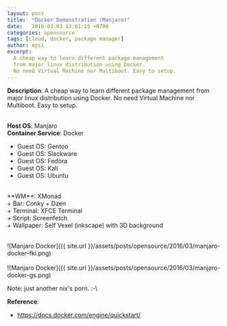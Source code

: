 ```yaml
---
layout: post
title:  "Docker Demonstration (Manjaro)"
date:   2016-03-03 13:01:15 +0700
categories: opensource
tags: [cloud, docker, package manager]
author: epsi
excerpt: 
  A cheap way to learn different package management 
  from major linux distribution using Docker.
  No need Virtual Machine nor Multiboot. Easy to setup.
---
```


**Description**: A cheap way to learn different package management from major linux distribution using Docker. No need Virtual Machine nor Multiboot. Easy to setup.
<br/><br/>

**Host OS**: Manjaro<br/>
**Container Service**: Docker<br/>
+ Guest OS: Gentoo<br/>
+ Guest OS: Slackware<br/>
+ Guest OS: Fedora<br/>
+ Guest OS: Kali<br/>
+ Guest OS: Ubuntu<br/>
<br/>
**WM**: XMonad<br/>
+ Bar: Conky + Dzen<br/>
+ Terminal: XFCE Terminal<br/>
+ Script: Screenfetch<br/>
+ Wallpaper: Self Vexel (inkscape) with 3D background<br/>
<br/>


![Manjaro Docker]({{ site.url }}/assets/posts/opensource/2016/03/manjaro-docker-fki.png)
<br/><br/>
![Manjaro Docker]({{ site.url }}/assets/posts/opensource/2016/03/manjaro-docker-gs.png)
<br/>

Note: just another nix's porn. :-\ <br/>

**Reference**:<br/>

* <https://docs.docker.com/engine/quickstart/>



